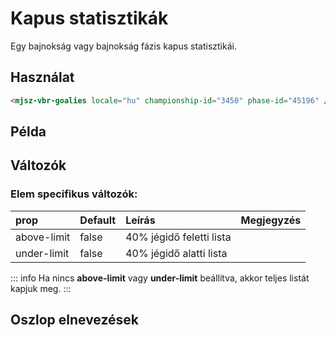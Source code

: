 # Kapus statisztikák

Egy bajnokság vagy bajnokság fázis kapus statisztikái.

## Használat

```html
<mjsz-vbr-goalies locale="hu" championship-id="3450" phase-id="45196" />
```

<!--@include: ./parts/phase.md-->

## Példa

<ClientOnly>
  <mjsz-vbr-goalies
    locale="hu"
    championship-id="3450"
    phase-id="45196"
  />
</ClientOnly>

## Változók

<!--@include: ./parts/props-base.md-->
<!--@include: ./parts/props-players.md-->
<!--@include: ./parts/props-team.md-->

### Elem specifikus változók:

| prop        | Default | Leírás                   | Megjegyzés |
| :---------- | :------ | :----------------------- | :--------- |
| above-limit | false   | 40% jégidő feletti lista |            |
| under-limit | false   | 40% jégidő alatti lista  |            |

::: info
Ha nincs **above-limit** vagy **under-limit** beállítva, akkor teljes listát kapjuk meg.
:::

## Oszlop elnevezések

<Columns name="COLUMNS_GOALIES" />
